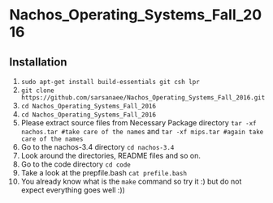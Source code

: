 # Nachos_Operating_Systems_Fall_2016

## Installation

1) `sudo apt-get install build-essentials git csh lpr` </br>
2) `git clone https://github.com/sarsanaee/Nachos_Operating_Systems_Fall_2016.git` </br>
3) `cd Nachos_Operating_Systems_Fall_2016` </br>
4) `cd Nachos_Operating_Systems_Fall_2016` </br>
5) Please extract source files from Necessary Package directory `tar -xf nachos.tar #take care of the names` and `tar -xf mips.tar #again take care of the names` </br>
6) Go to the nachos-3.4 directory `cd nachos-3.4` </br>
7) Look around the directories, README files and so on. </br>
8) Go to the code directory `cd code` </br>
9) Take a look at the prepfile.bash `cat prefile.bash` </br>
10) You already know what is the `make` command so try it :) but do not expect everything goes well :))
